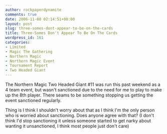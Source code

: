 ```yaml
---
author: rockpaperdynamite
comments: true
date: 2006-11-08 02:14:51+00:00
layout: post
slug: three-somes-dont-appear-to-be-on-the-cards
title: Three-Somes Don't Appear To Be On The Cards
wordpress_id: 161
categories:
- Limited
- Magic The Gathering
- Northern Magic
- Northern Magic Event
- Tournament Report
- Two Headed Giant
---
```


The Northern Magic Two Headed Giant #11 was run this past weekend as a 4 team event, but wasn't sanctioned due to the need for me to play to make up the 8th player. There seams to be something stopping us getting the event sanctioned regularly.

Thing is I think I shouldn't worry about that as I think I'm the only person who is worried about sanctioning. Does anyone agree with that? (I don't think I'd stop sanctioning it unless someone started to get narky about wanting it unsanctioned, I think most people just don't care)
